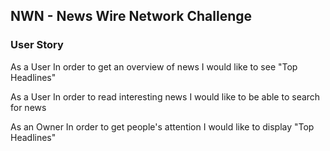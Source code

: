 ## NWN - News Wire Network Challenge

### User Story

As a User
In order to get an overview of news
I would like to see "Top Headlines"

As a User
In order to read interesting news
I would like to be able to search for news

As an Owner
In order to get people's attention
I would like to display "Top Headlines"
